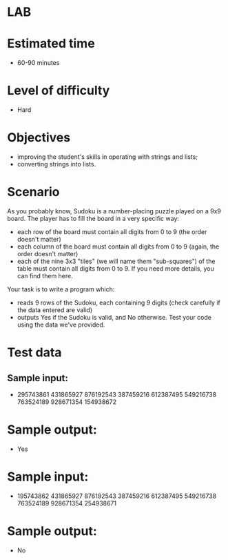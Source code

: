 # LAB

# Estimated time
* 60-90 minutes

# Level of difficulty
* Hard

# Objectives
* improving the student's skills in operating with strings and lists;
* converting strings into lists.

# Scenario
As you probably know, Sudoku is a number-placing puzzle played on a 9x9 board. The player has to fill the board in a very specific way:

* each row of the board must contain all digits from 0 to 9 (the order doesn't matter)
* each column of the board must contain all digits from 0 to 9 (again, the order doesn't matter)
* each of the nine 3x3 "tiles" (we will name them "sub-squares") of the table must contain all digits from 0 to 9.
If you need more details, you can find them here.

Your task is to write a program which:

* reads 9 rows of the Sudoku, each containing 9 digits (check carefully if the data entered are valid)
* outputs Yes if the Sudoku is valid, and No otherwise.
Test your code using the data we've provided.

# Test data
## Sample input:

* 295743861
  431865927
  876192543
  387459216
  612387495
  549216738
  763524189
  928671354
  154938672
# Sample output:

* Yes


# Sample input:

* 195743862
  431865927
  876192543
  387459216
  612387495
  549216738
  763524189
  928671354
  254938671
# Sample output:

* No